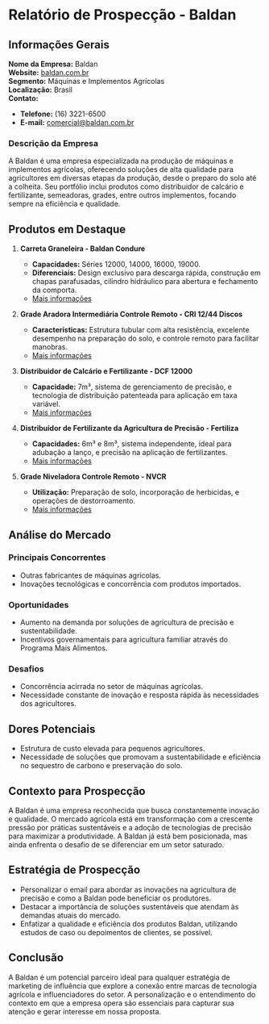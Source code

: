 # Relatório de Prospecção - Baldan

## Informações Gerais

**Nome da Empresa:** Baldan  
**Website:** [baldan.com.br](http://www.baldan.com.br)  
**Segmento:** Máquinas e Implementos Agrícolas  
**Localização:** Brasil  
**Contato:**
- **Telefone:** (16) 3221-6500
- **E-mail:** comercial@baldan.com.br

### Descrição da Empresa
A Baldan é uma empresa especializada na produção de máquinas e implementos agrícolas, oferecendo soluções de alta qualidade para agricultores em diversas etapas da produção, desde o preparo do solo até a colheita. Seu portfólio inclui produtos como distribuidor de calcário e fertilizante, semeadoras, grades, entre outros implementos, focando sempre na eficiência e qualidade.

## Produtos em Destaque
1. **Carreta Graneleira - Baldan Condure**
   - **Capacidades:** Séries 12000, 14000, 16000, 19000.
   - **Diferenciais:** Design exclusivo para descarga rápida, construção em chapas parafusadas, cilindro hidráulico para abertura e fechamento da comporta.
   - [Mais informações](https://baldan.com.br/baldan-condure-carreta-graneleira-agrobrasilia2025)

2. **Grade Aradora Intermediária Controle Remoto - CRI 12/44 Discos**
   - **Características:** Estrutura tubular com alta resistência, excelente desempenho na preparação do solo, e controle remoto para facilitar manobras.
   - [Mais informações](https://baldan.com.br/-cri-1244-discos-grade-aradora-intermediaria-controle-remoto-agrobrasilia2025)

3. **Distribuidor de Calcário e Fertilizante - DCF 12000**
   - **Capacidade:** 7m³, sistema de gerenciamento de precisão, e tecnologia de distribuição patenteada para aplicação em taxa variável.
   - [Mais informações](https://baldan.com.br/dcf-12000-distribuidor-de-calcario-e-fertilizante-agrobrasilia2025)

4. **Distribuidor de Fertilizante da Agricultura de Precisão - Fertiliza**
   - **Capacidades:** 6m³ e 8m³, sistema independente, ideal para adubação a lanço, e precisão na aplicação de fertilizantes.
   - [Mais informações](https://baldan.com.br/fertiliza-distribuidor-de-fertilizante-agricultura-de-precisao-agrobrasilia2025)

5. **Grade Niveladora Controle Remoto - NVCR**
   - **Utilização:** Preparação de solo, incorporação de herbicidas, e operações de destorroamento.
   - [Mais informações](https://baldan.com.br/nvcr-grade-niveladora-controle-remoto-agrobrasilia2025)

## Análise do Mercado
### Principais Concorrentes
- Outras fabricantes de máquinas agrícolas.
- Inovações tecnológicas e concorrência com produtos importados.

### Oportunidades
- Aumento na demanda por soluções de agricultura de precisão e sustentabilidade.
- Incentivos governamentais para agricultura familiar através do Programa Mais Alimentos.

### Desafios
- Concorrência acirrada no setor de máquinas agrícolas.
- Necessidade constante de inovação e resposta rápida às necessidades dos agricultores.

## Dores Potenciais
- Estrutura de custo elevada para pequenos agricultores.
- Necessidade de soluções que promovam a sustentabilidade e eficiência no sequestro de carbono e preservação do solo.

## Contexto para Prospecção
A Baldan é uma empresa reconhecida que busca constantemente inovação e qualidade. O mercado agrícola está em transformação com a crescente pressão por práticas sustentáveis e a adoção de tecnologias de precisão para maximizar a produtividade. A Baldan já está bem posicionada, mas ainda enfrenta o desafio de se diferenciar em um setor saturado.

## Estratégia de Prospecção
- Personalizar o email para abordar as inovações na agricultura de precisão e como a Baldan pode beneficiar os produtores.
- Destacar a importância de soluções sustentáveis que atendam às demandas atuais do mercado.
- Enfatizar a qualidade e eficiência dos produtos Baldan, utilizando estudos de caso ou depoimentos de clientes, se possível.

## Conclusão
A Baldan é um potencial parceiro ideal para qualquer estratégia de marketing de influência que explore a conexão entre marcas de tecnologia agrícola e influenciadores do setor. A personalização e o entendimento do contexto em que a empresa opera são essenciais para capturar sua atenção e gerar interesse em nossa proposta.